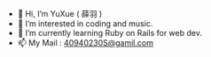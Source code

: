 - 👋 Hi, I’m YuXue ( 薛羽 )
- 👀 I’m interested in coding and music.
- 🌱 I’m currently learning Ruby on Rails for web dev.
- 📫 My Mail : 40940230S@gamil.com

<!---
Owen5254/Owen5254 is a ✨ special ✨ repository because its `README.md` (this file) appears on your GitHub profile.
You can click the Preview link to take a look at your changes.
--->
